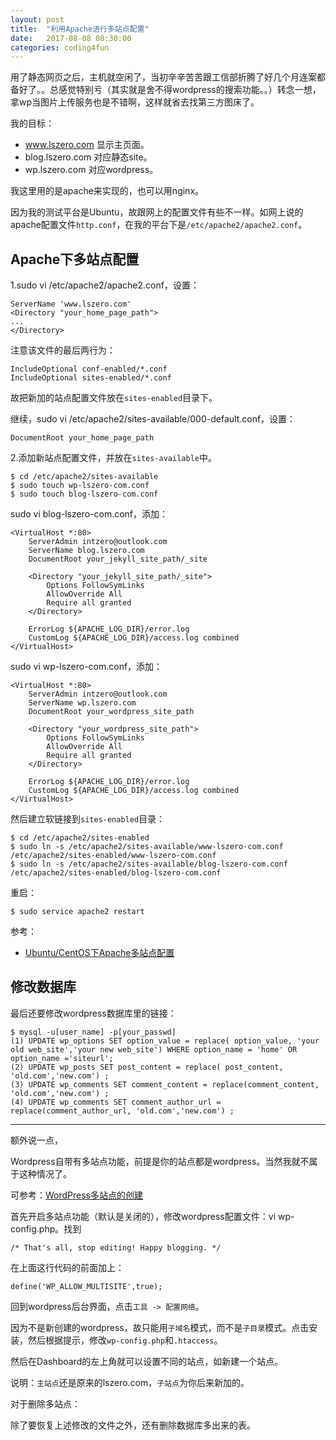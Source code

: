 ```yaml
---
layout: post
title:  "利用Apache进行多站点配置"
date:   2017-08-08 08:30:00
categories: coding4fun
---
```


用了静态网页之后，主机就空闲了，当初辛辛苦苦跟工信部折腾了好几个月连案都备好了。。总感觉特别亏（其实就是舍不得wordpress的搜索功能。。）转念一想，拿wp当图片上传服务也是不错啊，这样就省去找第三方图床了。

我的目标：

* www.lszero.com 显示主页面。
* blog.lszero.com 对应静态site。
* wp.lszero.com 对应wordpress。

我这里用的是apache来实现的，也可以用nginx。

因为我的测试平台是Ubuntu，故跟网上的配置文件有些不一样。如网上说的apache配置文件`http.conf`，在我的平台下是`/etc/apache2/apache2.conf`。<!-- more -->

##  Apache下多站点配置

1.sudo vi /etc/apache2/apache2.conf，设置：

```
ServerName 'www.lszero.com'
<Directory "your_home_page_path">
...
</Directory>
```

注意该文件的最后两行为：

```
IncludeOptional conf-enabled/*.conf
IncludeOptional sites-enabled/*.conf
```

故把新加的站点配置文件放在`sites-enabled`目录下。

继续，sudo vi /etc/apache2/sites-available/000-default.conf，设置：

```
DocumentRoot your_home_page_path
```

2.添加新站点配置文件，并放在`sites-available`中。

```
$ cd /etc/apache2/sites-available
$ sudo touch wp-lszero-com.conf
$ sudo touch blog-lszero-com.conf
```

sudo vi blog-lszero-com.conf，添加：

```
<VirtualHost *:80>
    ServerAdmin intzero@outlook.com
    ServerName blog.lszero.com
    DocumentRoot your_jekyll_site_path/_site

    <Directory "your_jekyll_site_path/_site">
        Options FollowSymLinks
        AllowOverride All
        Require all granted
    </Directory>

    ErrorLog ${APACHE_LOG_DIR}/error.log
    CustomLog ${APACHE_LOG_DIR}/access.log combined
</VirtualHost>
```

sudo vi wp-lszero-com.conf，添加：

```
<VirtualHost *:80>
    ServerAdmin intzero@outlook.com
    ServerName wp.lszero.com
    DocumentRoot your_wordpress_site_path

    <Directory "your_wordpress_site_path">
        Options FollowSymLinks
        AllowOverride All
        Require all granted
    </Directory>

    ErrorLog ${APACHE_LOG_DIR}/error.log
    CustomLog ${APACHE_LOG_DIR}/access.log combined
</VirtualHost>
```

然后建立软链接到`sites-enabled`目录：

```
$ cd /etc/apache2/sites-enabled
$ sudo ln -s /etc/apache2/sites-available/www-lszero-com.conf /etc/apache2/sites-enabled/www-lszero-com.conf
$ sudo ln -s /etc/apache2/sites-available/blog-lszero-com.conf /etc/apache2/sites-enabled/blog-lszero-com.conf
```

重启：

```
$ sudo service apache2 restart
```

参考：

- [Ubuntu/CentOS下Apache多站点配置](http://www.linuxidc.com/Linux/2017-05/143590.htm)



## 修改数据库

最后还要修改wordpress数据库里的链接：

```
$ mysql -u[user_name] -p[your_passwd]
(1) UPDATE wp_options SET option_value = replace( option_value, 'your old web_site','your new web_site') WHERE option_name = 'home' OR option_name ='siteurl';
(2) UPDATE wp_posts SET post_content = replace( post_content, 'old.com','new.com') ;
(3) UPDATE wp_comments SET comment_content = replace(comment_content, 'old.com','new.com') ;
(4) UPDATE wp_comments SET comment_author_url = replace(comment_author_url, 'old.com','new.com') ;
```



---

额外说一点，

Wordpress自带有多站点功能，前提是你的站点都是wordpress。当然我就不属于这种情况了。

可参考：[WordPress多站点的创建](http://www.smyx.net/create-wpmu.html)

首先开启多站点功能（默认是关闭的），修改wordpress配置文件：vi wp-config.php。找到

```
/* That's all, stop editing! Happy blogging. */
```

在上面这行代码的前面加上：

```
define('WP_ALLOW_MULTISITE',true);
```

回到wordpress后台界面，点击`工具 -> 配置网络`。

因为不是新创建的wordpress，故只能用`子域名`模式，而不是`子目录`模式。点击安装，然后根据提示，修改`wp-config.php`和`.htaccess`。

然后在Dashboard的左上角就可以设置不同的站点，如新建一个站点。

说明：`主站点`还是原来的lszero.com，`子站点`为你后来新加的。

对于删除多站点：

除了要恢复上述修改的文件之外，还有删除数据库多出来的表。

